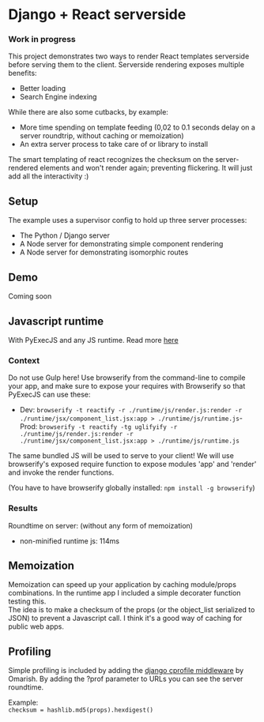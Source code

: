 # Django + React serverside

### Work in progress

This project demonstrates two ways to render React templates serverside before serving them to the client. Serverside rendering exposes multiple benefits:  
- Better loading  
- Search Engine indexing  

While there are also some cutbacks, by example:  
- More time spending on template feeding (0,02 to 0.1 seconds delay on a server roundtrip, without caching or memoization)  
- An extra server process to take care of or library to install
 
The smart templating of react recognizes the checksum on the server-rendered elements and won't render again; preventing flickering. It will just add all the interactivity :)

## Setup
The example uses a supervisor config to hold up three server processes:  
- The Python / Django server  
- A Node server for demonstrating simple component rendering  
- A Node server for demonstrating isomorphic routes  

## Demo
Coming soon

## Javascript runtime
With PyExecJS and any JS runtime. Read more [here](https://github.com/doloopwhile/PyExecJS)

### Context
Do not use Gulp here! Use browserify from the command-line to compile your app, and make sure to expose your requires with Browserify so that PyExecJS can use these:  
 - Dev:  `browserify -t reactify -r ./runtime/js/render.js:render -r ./runtime/jsx/component_list.jsx:app > ./runtime/js/runtime.js`- Prod: `browserify -t reactify -tg uglifyify -r ./runtime/js/render.js:render -r ./runtime/jsx/component_list.jsx:app > ./runtime/js/runtime.js`

The same bundled JS will be used to serve to your client! We will use browserify's exposed require function to expose modules 'app' and 'render' and invoke the render functions.

(You have to have browserify globally installed: `npm install -g browserify`)

### Results
Roundtime on server: (without any form of memoization)  
 - non-minified runtime js: 114ms

## Memoization
Memoization can speed up your application by caching module/props combinations. In the runtime app I included a simple decorater function testing this.  
The idea is to make a checksum of the props (or the object_list serialized to JSON) to prevent a Javascript call. I think it's a good way of caching for public web apps.

## Profiling
Simple profiling is included by adding the [django cprofile middleware](https://github.com/omarish/django-cprofile-middleware) by Omarish. By adding the ?prof parameter to URLs you can see the server roundtime.

Example:  
`checksum = hashlib.md5(props).hexdigest()`